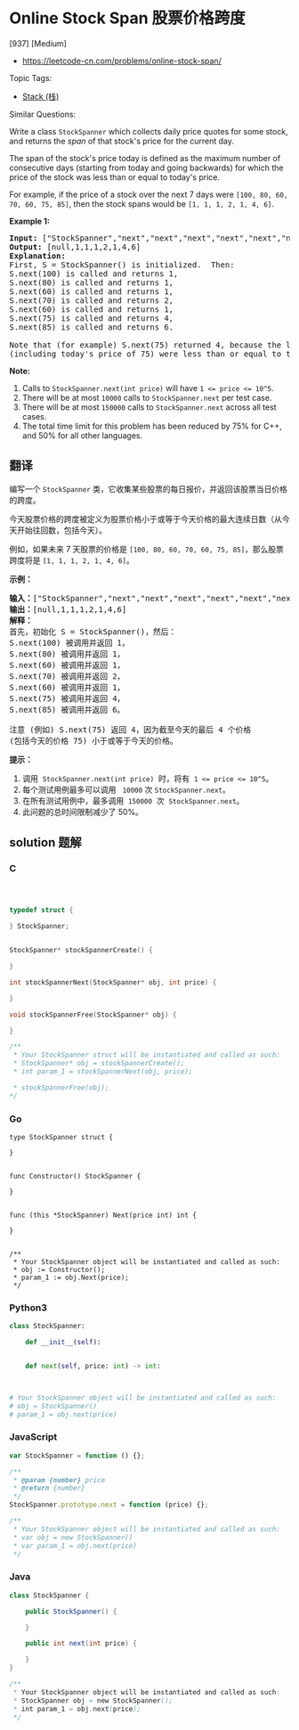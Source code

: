 # Online Stock Span 股票价格跨度

[937] [Medium]

- https://leetcode-cn.com/problems/online-stock-span/

Topic Tags:

- [Stack (栈)](https://leetcode-cn.com/tag/stack/)

Similar Questions:

Write a class `StockSpanner` which collects daily price quotes for some stock, and returns the *span* of that stock's price for the current day.

The span of the stock's price today is defined as the maximum number of consecutive days (starting from today and going backwards) for which the price of the stock was less than or equal to today's price.

For example, if the price of a stock over the next 7 days were `[100, 80, 60, 70, 60, 75, 85]`, then the stock spans would be `[1, 1, 1, 2, 1, 4, 6]`.

**Example 1:**

<pre><strong>Input: </strong><span id="example-input-1-1">["StockSpanner","next","next","next","next","next","next","next"]</span>, <span id="example-input-1-2">[[],[100],[80],[60],[70],[60],[75],[85]]</span>
<strong>Output: </strong><span id="example-output-1">[null,1,1,1,2,1,4,6]</span>
<strong>Explanation: </strong>
First, S = StockSpanner() is initialized.  Then:
S.next(100) is called and returns 1,
S.next(80) is called and returns 1,
S.next(60) is called and returns 1,
S.next(70) is called and returns 2,
S.next(60) is called and returns 1,
S.next(75) is called and returns 4,
S.next(85) is called and returns 6.

Note that (for example) S.next(75) returned 4, because the last 4 prices
(including today's price of 75) were less than or equal to today's price.
</pre>

**Note:**

1.  Calls to `StockSpanner.next(int price)` will have `1 <= price <= 10^5`.
2.  There will be at most `10000` calls to `StockSpanner.next` per test case.
3.  There will be at most `150000` calls to `StockSpanner.next` across all test cases.
4.  The total time limit for this problem has been reduced by 75% for C++, and 50% for all other languages.

## 翻译

编写一个 `StockSpanner` 类，它收集某些股票的每日报价，并返回该股票当日价格的跨度。

今天股票价格的跨度被定义为股票价格小于或等于今天价格的最大连续日数（从今天开始往回数，包括今天）。

例如，如果未来 7 天股票的价格是 `[100, 80, 60, 70, 60, 75, 85]`，那么股票跨度将是 `[1, 1, 1, 2, 1, 4, 6]`。

**示例：**

<pre><strong>输入：</strong>["StockSpanner","next","next","next","next","next","next","next"], [[],[100],[80],[60],[70],[60],[75],[85]]
<strong>输出：</strong>[null,1,1,1,2,1,4,6]
<strong>解释：</strong>
首先，初始化 S = StockSpanner()，然后：
S.next(100) 被调用并返回 1，
S.next(80) 被调用并返回 1，
S.next(60) 被调用并返回 1，
S.next(70) 被调用并返回 2，
S.next(60) 被调用并返回 1，
S.next(75) 被调用并返回 4，
S.next(85) 被调用并返回 6。

注意 (例如) S.next(75) 返回 4，因为截至今天的最后 4 个价格
(包括今天的价格 75) 小于或等于今天的价格。
</pre>

**提示：**

1.  调用  `StockSpanner.next(int price)`  时，将有  `1 <= price <= 10^5`。
2.  每个测试用例最多可以调用   `10000` 次 `StockSpanner.next`。
3.  在所有测试用例中，最多调用  `150000`  次  `StockSpanner.next`。
4.  此问题的总时间限制减少了 50%。

## solution 题解

### C

```c



typedef struct {

} StockSpanner;


StockSpanner* stockSpannerCreate() {

}

int stockSpannerNext(StockSpanner* obj, int price) {

}

void stockSpannerFree(StockSpanner* obj) {

}

/**
 * Your StockSpanner struct will be instantiated and called as such:
 * StockSpanner* obj = stockSpannerCreate();
 * int param_1 = stockSpannerNext(obj, price);

 * stockSpannerFree(obj);
*/
```

### Go

```golang
type StockSpanner struct {

}


func Constructor() StockSpanner {

}


func (this *StockSpanner) Next(price int) int {

}


/**
 * Your StockSpanner object will be instantiated and called as such:
 * obj := Constructor();
 * param_1 := obj.Next(price);
 */
```

### Python3

```python
class StockSpanner:

    def __init__(self):


    def next(self, price: int) -> int:



# Your StockSpanner object will be instantiated and called as such:
# obj = StockSpanner()
# param_1 = obj.next(price)
```

### JavaScript

```javascript
var StockSpanner = function () {};

/**
 * @param {number} price
 * @return {number}
 */
StockSpanner.prototype.next = function (price) {};

/**
 * Your StockSpanner object will be instantiated and called as such:
 * var obj = new StockSpanner()
 * var param_1 = obj.next(price)
 */
```

### Java

```java
class StockSpanner {

    public StockSpanner() {

    }

    public int next(int price) {

    }
}

/**
 * Your StockSpanner object will be instantiated and called as such:
 * StockSpanner obj = new StockSpanner();
 * int param_1 = obj.next(price);
 */
```
